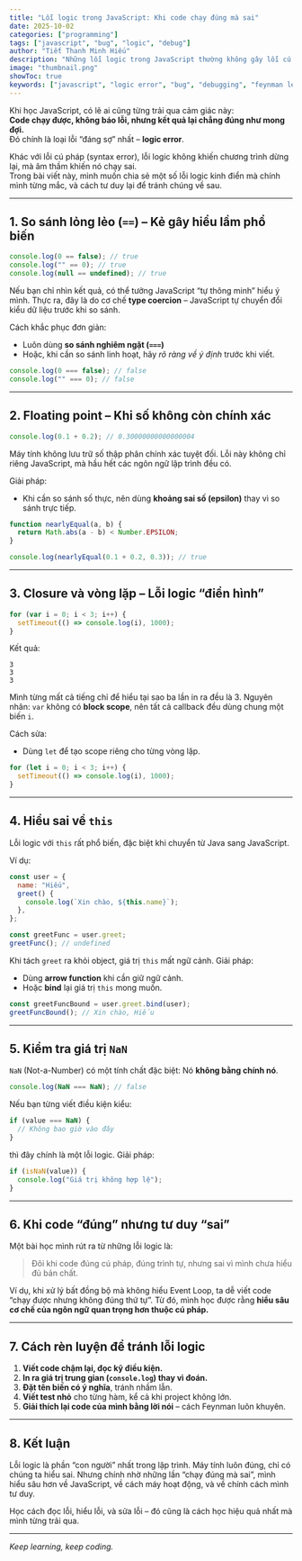 ```yaml
---
title: "Lỗi logic trong JavaScript: Khi code chạy đúng mà sai"
date: 2025-10-02
categories: ["programming"]
tags: ["javascript", "bug", "logic", "debug"]
author: "Tiết Thanh Minh Hiếu"
description: "Những lỗi logic trong JavaScript thường không gây lỗi cú pháp nhưng khiến chương trình hoạt động sai cách. Cùng nhìn lại những tình huống 'chạy đúng mà sai' và cách mình học được từ chúng."
image: "thumbnail.png"
showToc: true
keywords: ["javascript", "logic error", "bug", "debugging", "feynman learning"]
---
```


Khi học JavaScript, có lẽ ai cũng từng trải qua cảm giác này:  
**Code chạy được, không báo lỗi, nhưng kết quả lại chẳng đúng như mong đợi.**  
Đó chính là loại lỗi “đáng sợ” nhất – **logic error**.

Khác với lỗi cú pháp (syntax error), lỗi logic không khiến chương trình dừng lại, mà âm thầm khiến nó chạy sai.  
Trong bài viết này, mình muốn chia sẻ một số lỗi logic kinh điển mà chính mình từng mắc, và cách tư duy lại để tránh chúng về sau.

---

## 1. So sánh lỏng lẻo (`==`) – Kẻ gây hiểu lầm phổ biến

```javascript
console.log(0 == false); // true
console.log("" == 0); // true
console.log(null == undefined); // true
```

Nếu bạn chỉ nhìn kết quả, có thể tưởng JavaScript “tự thông minh” hiểu ý mình.
Thực ra, đây là do cơ chế **type coercion** – JavaScript tự chuyển đổi kiểu dữ liệu trước khi so sánh.

Cách khắc phục đơn giản:

- Luôn dùng **so sánh nghiêm ngặt (`===`)**
- Hoặc, khi cần so sánh linh hoạt, hãy _rõ ràng về ý định_ trước khi viết.

```javascript
console.log(0 === false); // false
console.log("" === 0); // false
```

---

## 2. Floating point – Khi số không còn chính xác

```javascript
console.log(0.1 + 0.2); // 0.30000000000000004
```

Máy tính không lưu trữ số thập phân chính xác tuyệt đối.
Lỗi này không chỉ riêng JavaScript, mà hầu hết các ngôn ngữ lập trình đều có.

Giải pháp:

- Khi cần so sánh số thực, nên dùng **khoảng sai số (epsilon)** thay vì so sánh trực tiếp.

```javascript
function nearlyEqual(a, b) {
  return Math.abs(a - b) < Number.EPSILON;
}

console.log(nearlyEqual(0.1 + 0.2, 0.3)); // true
```

---

## 3. Closure và vòng lặp – Lỗi logic “điển hình”

```javascript
for (var i = 0; i < 3; i++) {
  setTimeout(() => console.log(i), 1000);
}
```

Kết quả:

```
3
3
3
```

Mình từng mất cả tiếng chỉ để hiểu tại sao ba lần in ra đều là 3.
Nguyên nhân: `var` không có **block scope**, nên tất cả callback đều dùng chung một biến `i`.

Cách sửa:

- Dùng `let` để tạo scope riêng cho từng vòng lặp.

```javascript
for (let i = 0; i < 3; i++) {
  setTimeout(() => console.log(i), 1000);
}
```

---

## 4. Hiểu sai về `this`

Lỗi logic với `this` rất phổ biến, đặc biệt khi chuyển từ Java sang JavaScript.

Ví dụ:

```javascript
const user = {
  name: "Hiếu",
  greet() {
    console.log(`Xin chào, ${this.name}`);
  },
};

const greetFunc = user.greet;
greetFunc(); // undefined
```

Khi tách `greet` ra khỏi object, giá trị `this` mất ngữ cảnh.
Giải pháp:

- Dùng **arrow function** khi cần giữ ngữ cảnh.
- Hoặc **bind** lại giá trị `this` mong muốn.

```javascript
const greetFuncBound = user.greet.bind(user);
greetFuncBound(); // Xin chào, Hiếu
```

---

## 5. Kiểm tra giá trị `NaN`

`NaN` (Not-a-Number) có một tính chất đặc biệt:
Nó **không bằng chính nó**.

```javascript
console.log(NaN === NaN); // false
```

Nếu bạn từng viết điều kiện kiểu:

```javascript
if (value === NaN) {
  // Không bao giờ vào đây
}
```

thì đây chính là một lỗi logic.
Giải pháp:

```javascript
if (isNaN(value)) {
  console.log("Giá trị không hợp lệ");
}
```

---

## 6. Khi code “đúng” nhưng tư duy “sai”

Một bài học mình rút ra từ những lỗi logic là:

> Đôi khi code đúng cú pháp, đúng trình tự, nhưng sai vì mình chưa hiểu đủ bản chất.

Ví dụ, khi xử lý bất đồng bộ mà không hiểu Event Loop, ta dễ viết code “chạy được nhưng không đúng thứ tự”.
Từ đó, mình học được rằng **hiểu sâu cơ chế của ngôn ngữ quan trọng hơn thuộc cú pháp.**

---

## 7. Cách rèn luyện để tránh lỗi logic

1. **Viết code chậm lại, đọc kỹ điều kiện.**
2. **In ra giá trị trung gian (`console.log`) thay vì đoán.**
3. **Đặt tên biến có ý nghĩa**, tránh nhầm lẫn.
4. **Viết test nhỏ** cho từng hàm, kể cả khi project không lớn.
5. **Giải thích lại code của mình bằng lời nói** – cách Feynman luôn khuyên.

---

## 8. Kết luận

Lỗi logic là phần “con người” nhất trong lập trình.
Máy tính luôn đúng, chỉ có chúng ta hiểu sai.
Nhưng chính nhờ những lần “chạy đúng mà sai”, mình hiểu sâu hơn về JavaScript, về cách máy hoạt động, và về chính cách mình tư duy.

Học cách đọc lỗi, hiểu lỗi, và sửa lỗi – đó cũng là cách học hiệu quả nhất mà mình từng trải qua.

---

_Keep learning, keep coding._
